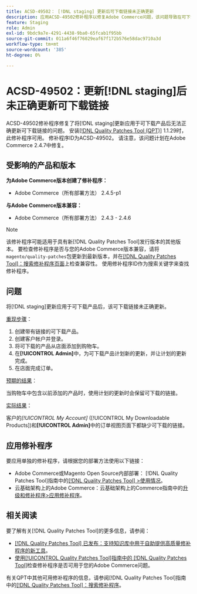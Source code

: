 ```yaml
---
title: ACSD-49502： [!DNL staging] 更新后可下载链接未正确更新
description: 应用ACSD-49502修补程序以修复Adobe Commerce问题，该问题导致在可下载产品应用 [!DNL staging] 更新后可下载链接未正确更新。
feature: Staging
role: Admin
exl-id: 9bdc9a7e-4291-4438-9ba0-65fcab1f95bb
source-git-commit: 011a6f46f76029eaf67f172b576e58dac9710a3d
workflow-type: tm+mt
source-wordcount: '385'
ht-degree: 0%

---
```


# ACSD-49502：更新[!DNL staging]后未正确更新可下载链接

ACSD-49502修补程序修复了将[!DNL staging]更新应用于可下载产品后无法正确更新可下载链接的问题。 安装[[!DNL Quality Patches Tool (QPT)]](https://experienceleague.adobe.com/zh-hans/docs/commerce-operations/tools/quality-patches-tool/quality-patches-tool-to-self-serve-quality-patches) 1.1.29时，此修补程序可用。 修补程序ID为ACSD-49502。 请注意，该问题计划在Adobe Commerce 2.4.7中修复。

## 受影响的产品和版本

**为Adobe Commerce版本创建了修补程序：**

* Adobe Commerce（所有部署方法） 2.4.5-p1

**与Adobe Commerce版本兼容：**

* Adobe Commerce（所有部署方法） 2.4.3 - 2.4.6

>[!NOTE]
>
>该修补程序可能适用于具有新[!DNL Quality Patches Tool]发行版本的其他版本。 要检查修补程序是否与您的Adobe Commerce版本兼容，请将`magento/quality-patches`包更新到最新版本，并在[[!DNL Quality Patches Tool]：搜索修补程序页面](https://experienceleague.adobe.com/tools/commerce-quality-patches/index.html?lang=zh-Hans)上检查兼容性。 使用修补程序ID作为搜索关键字来查找修补程序。

## 问题

将[!DNL staging]更新应用于可下载产品后，该可下载链接未正确更新。

<u>重现步骤</u>：

1. 创建带有链接的可下载产品。
1. 创建客户帐户并登录。
1. 将可下载的产品从店面添加到购物车。
1. 在&#x200B;**[!UICONTROL Admin]**&#x200B;中，为可下载产品计划新的更新，并让计划的更新完成。
1. 在店面完成订单。

<u>预期的结果</u>：

当购物车中包含以前添加的产品时，使用计划的更新时会保留可下载的链接。

<u>实际结果</u>：

客户的&#x200B;*[!UICONTROL My Account]* ([!UICONTROL My Downloadable Products])和&#x200B;**[!UICONTROL Admin]**&#x200B;中的订单视图页面下都缺少可下载的链接。

## 应用修补程序

要应用单独的修补程序，请根据您的部署方法使用以下链接：

* Adobe Commerce或Magento Open Source内部部署： [!DNL Quality Patches Tool]指南中的[[!DNL Quality Patches Tool] >使用情况](/help/tools/quality-patches-tool/usage.md)。
* 云基础架构上的Adobe Commerce：云基础架构上的Commerce指南中的[升级和修补程序>应用修补程序](https://experienceleague.adobe.com/docs/commerce-cloud-service/user-guide/develop/upgrade/apply-patches.html?lang=zh-Hans)。

## 相关阅读

要了解有关[!DNL Quality Patches Tool]的更多信息，请参阅：

* [[!DNL Quality Patches Tool] 已发布：支持知识库中用于自助提供高质量修补程序的新工具](https://experienceleague.adobe.com/zh-hans/docs/commerce-operations/tools/quality-patches-tool/quality-patches-tool-to-self-serve-quality-patches)。
* [使用[!UICONTROL Quality Patches Tool]指南中的 [!DNL Quality Patches Tool]](/help/tools/quality-patches-tool/patches-available-in-qpt/check-patch-for-magento-issue-with-magento-quality-patches.md)检查修补程序是否可用于您的Adobe Commerce问题。


有关QPT中其他可用修补程序的信息，请参阅[!DNL Quality Patches Tool]指南中的[[!DNL Quality Patches Tool]：搜索修补程序](https://experienceleague.adobe.com/tools/commerce-quality-patches/index.html?lang=zh-Hans)。
